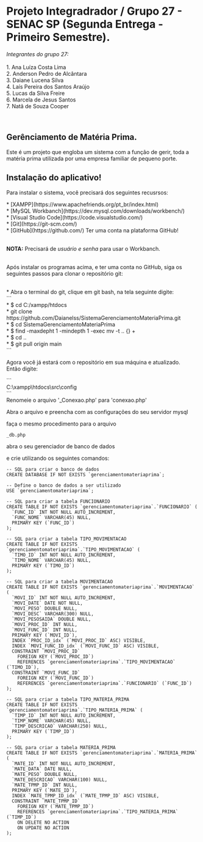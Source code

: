 # Projeto Integradrador / Grupo 27 - SENAC SP (Segunda Entrega - Primeiro Semestre).
<p><i> Integrantes do grupo 27:</i><br><br>
1. Ana Luíza Costa Lima<br>
2. Anderson Pedro de Alcântara<br>
3. Daiane Lucena Silva<br>
4. Laís Pereira dos Santos Araújo<br>
5. Lucas da Silva Freire<br>
6. Marcela de Jesus Santos<br>
7. Natã de Souza Cooper</P><br>

## Gerênciamento de Matéria Prima.
<p> Este é um projeto que engloba um sistema com a função de gerir, toda a matéria prima utilizada por uma empresa familiar de pequeno porte. </p>

  
## Instalação do aplicativo!
<p>Para instalar o sistema, você precisará dos seguintes recusrsos:</p>
* [XAMPP](https://www.apachefriends.org/pt_br/index.html)<br>
* [MySQL Workbanch](https://dev.mysql.com/downloads/workbench/)<br>
* [Visual Studio Code](https://code.visualstudio.com/)<br>
* [Git](https://git-scm.com/)<br>
* [GitHub](https://github.com/) Ter uma conta na plataforma GitHub!<br><br>

**NOTA:** Precisará de *usuário e senha* para usar o Workbanch.<br><br>

<p>Após instalar os programas acima, e ter uma conta no GitHub, siga os seguintes passos para clonar o repositório git:</p><br>
* Abra o terminal do git, clique em git bash, na tela seguinte digite:<br>
```<br>
* $ cd C:/xampp/htdocs<br>
* git clone https://github.com/Daianelss/SistemaGerenciamentoMateriaPrima.git<br>
* $ cd SistemaGerenciamentoMateriaPrima<br>
* $ find -maxdepht 1 -mindepth 1 -exec mv -t .. {} +<br>
* $ cd ..<br>
* $ git pull origin main<br>
```
<p>Agora você já estará com o repositório em sua máquina e atualizado.<br>
Então digite:<br></p>
```<br>
C:\xampp\htdocs\src\config<br>
```<br>
Renomeie o arquivo '_Conexao.php' para 'conexao.php'<br>

Abra o arquivo e preencha com as configurações do seu servidor mysql

faça o mesmo procedimento para o arquivo 

```
_db.php
```

abra o seu gerenciador de banco de dados

e crie utilizando os seguintes comandos:

```
-- SQL para criar o banco de dados
CREATE DATABASE IF NOT EXISTS `gerenciamentomateriaprima`;

-- Define o banco de dados a ser utilizado
USE `gerenciamentomateriaprima`;

-- SQL para criar a tabela FUNCIONARIO
CREATE TABLE IF NOT EXISTS `gerenciamentomateriaprima`.`FUNCIONARIO` (
  `FUNC_ID` INT NOT NULL AUTO_INCREMENT,
  `FUNC_NOME` VARCHAR(45) NULL,
  PRIMARY KEY (`FUNC_ID`)
);

-- SQL para criar a tabela TIPO_MOVIMENTACAO
CREATE TABLE IF NOT EXISTS `gerenciamentomateriaprima`.`TIPO_MOVIMENTACAO` (
  `TIMO_ID` INT NOT NULL AUTO_INCREMENT,
  `TIMO_NOME` VARCHAR(45) NULL,
  PRIMARY KEY (`TIMO_ID`)
);

-- SQL para criar a tabela MOVIMENTACAO
CREATE TABLE IF NOT EXISTS `gerenciamentomateriaprima`.`MOVIMENTACAO` (
  `MOVI_ID` INT NOT NULL AUTO_INCREMENT,
  `MOVI_DATE` DATE NOT NULL,
  `MOVI_PESO` DOUBLE NULL,
  `MOVI_DESC` VARCHAR(300) NULL,
  `MOVI_PESOSAIDA` DOUBLE NULL,
  `MOVI_PROC_ID` INT NULL,
  `MOVI_FUNC_ID` INT NULL,
  PRIMARY KEY (`MOVI_ID`),
  INDEX `PROC_ID_idx` (`MOVI_PROC_ID` ASC) VISIBLE,
  INDEX `MOVI_FUNC_ID_idx` (`MOVI_FUNC_ID` ASC) VISIBLE,
  CONSTRAINT `MOVI_PROC_ID`
    FOREIGN KEY (`MOVI_PROC_ID`)
    REFERENCES `gerenciamentomateriaprima`.`TIPO_MOVIMENTACAO` (`TIMO_ID`),
  CONSTRAINT `MOVI_FUNC_ID`
    FOREIGN KEY (`MOVI_FUNC_ID`)
    REFERENCES `gerenciamentomateriaprima`.`FUNCIONARIO` (`FUNC_ID`)
);

-- SQL para criar a tabela TIPO_MATERIA_PRIMA
CREATE TABLE IF NOT EXISTS `gerenciamentomateriaprima`.`TIPO_MATERIA_PRIMA` (
  `TIMP_ID` INT NOT NULL AUTO_INCREMENT,
  `TIMP_NOME` VARCHAR(45) NULL,
  `TIMP_DESCRICAO` VARCHAR(250) NULL,
  PRIMARY KEY (`TIMP_ID`)
);

-- SQL para criar a tabela MATERIA_PRIMA
CREATE TABLE IF NOT EXISTS `gerenciamentomateriaprima`.`MATERIA_PRIMA` (
  `MATE_ID` INT NOT NULL AUTO_INCREMENT,
  `MATE_DATA` DATE NULL,
  `MATE_PESO` DOUBLE NULL,
  `MATE_DESCRICAO` VARCHAR(100) NULL,
  `MATE_TPMP_ID` INT NULL,
  PRIMARY KEY (`MATE_ID`),
  INDEX `MATE_TPMP_ID_idx` (`MATE_TPMP_ID` ASC) VISIBLE,
  CONSTRAINT `MATE_TPMP_ID`
    FOREIGN KEY (`MATE_TPMP_ID`)
    REFERENCES `gerenciamentomateriaprima`.`TIPO_MATERIA_PRIMA` (`TIMP_ID`)
    ON DELETE NO ACTION
    ON UPDATE NO ACTION
);
```

